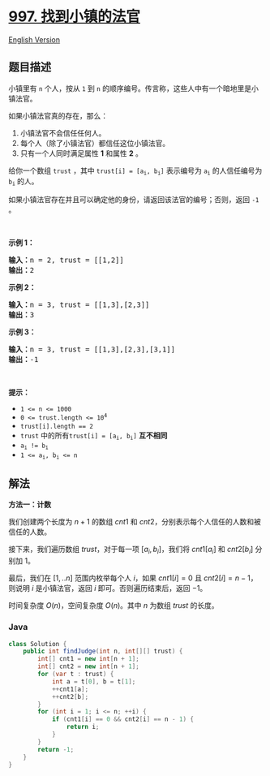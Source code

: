 # [997. 找到小镇的法官](https://leetcode.cn/problems/find-the-town-judge)

[English Version](/solution/0900-0999/0997.Find%20the%20Town%20Judge/README_EN.md)

## 题目描述

<p>小镇里有 <code>n</code> 个人，按从 <code>1</code> 到 <code>n</code> 的顺序编号。传言称，这些人中有一个暗地里是小镇法官。</p>

<p>如果小镇法官真的存在，那么：</p>

<ol>
	<li>小镇法官不会信任任何人。</li>
	<li>每个人（除了小镇法官）都信任这位小镇法官。</li>
	<li>只有一个人同时满足属性 <strong>1</strong> 和属性 <strong>2</strong> 。</li>
</ol>

<p>给你一个数组 <code>trust</code> ，其中 <code>trust[i] = [a<sub>i</sub>, b<sub>i</sub>]</code> 表示编号为 <code>a<sub>i</sub></code> 的人信任编号为 <code>b<sub>i</sub></code> 的人。</p>

<p>如果小镇法官存在并且可以确定他的身份，请返回该法官的编号；否则，返回 <code>-1</code> 。</p>

<p>&nbsp;</p>

<p><strong>示例 1：</strong></p>

<pre>
<strong>输入：</strong>n = 2, trust = [[1,2]]
<strong>输出：</strong>2
</pre>

<p><strong>示例 2：</strong></p>

<pre>
<strong>输入：</strong>n = 3, trust = [[1,3],[2,3]]
<strong>输出：</strong>3
</pre>

<p><strong>示例 3：</strong></p>

<pre>
<strong>输入：</strong>n = 3, trust = [[1,3],[2,3],[3,1]]
<strong>输出：</strong>-1
</pre>

&nbsp;

<p><strong>提示：</strong></p>

<ul>
	<li><code>1 &lt;= n &lt;= 1000</code></li>
	<li><code>0 &lt;= trust.length &lt;= 10<sup>4</sup></code></li>
	<li><code>trust[i].length == 2</code></li>
	<li><code>trust</code> 中的所有<code>trust[i] = [a<sub>i</sub>, b<sub>i</sub>]</code> <strong>互不相同</strong></li>
	<li><code>a<sub>i</sub> != b<sub>i</sub></code></li>
	<li><code>1 &lt;= a<sub>i</sub>, b<sub>i</sub> &lt;= n</code></li>
</ul>

## 解法

**方法一：计数**

我们创建两个长度为 $n + 1$ 的数组 $cnt1$ 和 $cnt2$，分别表示每个人信任的人数和被信任的人数。

接下来，我们遍历数组 $trust$，对于每一项 $[a_i, b_i]$，我们将 $cnt1[a_i]$ 和 $cnt2[b_i]$ 分别加 $1$。

最后，我们在 $[1,..n]$ 范围内枚举每个人 $i$，如果 $cnt1[i] = 0$ 且 $cnt2[i] = n - 1$，则说明 $i$ 是小镇法官，返回 $i$ 即可。否则遍历结束后，返回 $-1$。

时间复杂度 $O(n)$，空间复杂度 $O(n)$。其中 $n$ 为数组 $trust$ 的长度。

### **Java**

```java
class Solution {
    public int findJudge(int n, int[][] trust) {
        int[] cnt1 = new int[n + 1];
        int[] cnt2 = new int[n + 1];
        for (var t : trust) {
            int a = t[0], b = t[1];
            ++cnt1[a];
            ++cnt2[b];
        }
        for (int i = 1; i <= n; ++i) {
            if (cnt1[i] == 0 && cnt2[i] == n - 1) {
                return i;
            }
        }
        return -1;
    }
}
```
